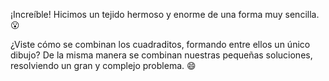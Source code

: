 ¡Increíble! Hicimos un tejido hermoso y enorme de una forma muy sencilla. :open_mouth:  

¿Viste cómo se combinan los cuadraditos, formando entre ellos un único dibujo? De la misma manera se combinan nuestras pequeñas soluciones, resolviendo un gran y complejo problema. :smile: